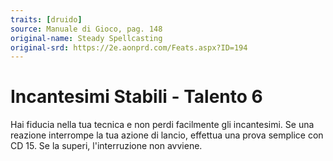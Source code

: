 ```yaml
---
traits: [druido]
source: Manuale di Gioco, pag. 148
original-name: Steady Spellcasting
original-srd: https://2e.aonprd.com/Feats.aspx?ID=194
---
```


# Incantesimi Stabili - Talento 6

Hai fiducia nella tua tecnica e non perdi facilmente gli incantesimi. Se una
reazione interrompe la tua azione di lancio, effettua una prova semplice con
CD 15. Se la superi, l'interruzione non avviene.
